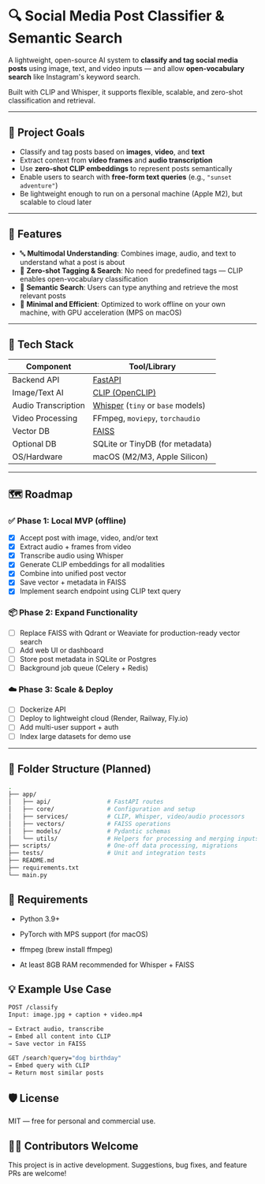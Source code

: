 
# 🔍 Social Media Post Classifier & Semantic Search

A lightweight, open-source AI system to **classify and tag social media posts** using image, text, and video inputs — and allow **open-vocabulary search** like Instagram's keyword search.

Built with CLIP and Whisper, it supports flexible, scalable, and zero-shot classification and retrieval.

---

## 🚀 Project Goals

- Classify and tag posts based on **images**, **video**, and **text**
- Extract context from **video frames** and **audio transcription**
- Use **zero-shot CLIP embeddings** to represent posts semantically
- Enable users to search with **free-form text queries** (e.g., `"sunset adventure"`)
- Be lightweight enough to run on a personal machine (Apple M2), but scalable to cloud later

---

## 🧠 Features

- 🔤 **Multimodal Understanding**: Combines image, audio, and text to understand what a post is about
- 🧭 **Zero-shot Tagging & Search**: No need for predefined tags — CLIP enables open-vocabulary classification
- 🔎 **Semantic Search**: Users can type anything and retrieve the most relevant posts
- 🧰 **Minimal and Efficient**: Optimized to work offline on your own machine, with GPU acceleration (MPS on macOS)

---

## 🧱 Tech Stack

| Component      | Tool/Library                          |
|----------------|----------------------------------------|
| Backend API    | [FastAPI](https://fastapi.tiangolo.com) |
| Image/Text AI  | [CLIP (OpenCLIP)](https://github.com/mlfoundations/open_clip) |
| Audio Transcription | [Whisper](https://github.com/openai/whisper) (`tiny` or `base` models) |
| Video Processing | FFmpeg, `moviepy`, `torchaudio` |
| Vector DB      | [FAISS](https://github.com/facebookresearch/faiss) |
| Optional DB    | SQLite or TinyDB (for metadata)       |
| OS/Hardware    | macOS (M2/M3, Apple Silicon)           |

---

## 🗺 Roadmap

### ✅ Phase 1: Local MVP (offline)
- [x] Accept post with image, video, and/or text
- [x] Extract audio + frames from video
- [x] Transcribe audio using Whisper
- [x] Generate CLIP embeddings for all modalities
- [x] Combine into unified post vector
- [x] Save vector + metadata in FAISS
- [x] Implement search endpoint using CLIP text query

### 📦 Phase 2: Expand Functionality
- [ ] Replace FAISS with Qdrant or Weaviate for production-ready vector search
- [ ] Add web UI or dashboard
- [ ] Store post metadata in SQLite or Postgres
- [ ] Background job queue (Celery + Redis)

### ☁️ Phase 3: Scale & Deploy
- [ ] Dockerize API
- [ ] Deploy to lightweight cloud (Render, Railway, Fly.io)
- [ ] Add multi-user support + auth
- [ ] Index large datasets for demo use

---

## 📂 Folder Structure (Planned)

```bash
.
├── app/
│   ├── api/                # FastAPI routes
│   ├── core/               # Configuration and setup
│   ├── services/           # CLIP, Whisper, video/audio processors
│   ├── vectors/            # FAISS operations
│   ├── models/             # Pydantic schemas
│   └── utils/              # Helpers for processing and merging inputs
├── scripts/                # One-off data processing, migrations
├── tests/                  # Unit and integration tests
├── README.md
├── requirements.txt
└── main.py
```

## **📌 Requirements**

-   Python 3.9+
    
-   PyTorch with MPS support (for macOS)
    
-   ffmpeg (brew install ffmpeg)
    
-   At least 8GB RAM recommended for Whisper + FAISS

## **💡 Example Use Case**
```bash
POST /classify
Input: image.jpg + caption + video.mp4

→ Extract audio, transcribe
→ Embed all content into CLIP
→ Save vector in FAISS

GET /search?query="dog birthday"
→ Embed query with CLIP
→ Return most similar posts
```

## **🛡 License**
MIT — free for personal and commercial use.

## **🙋‍♀️ Contributors Welcome**
This project is in active development. Suggestions, bug fixes, and feature PRs are welcome!

